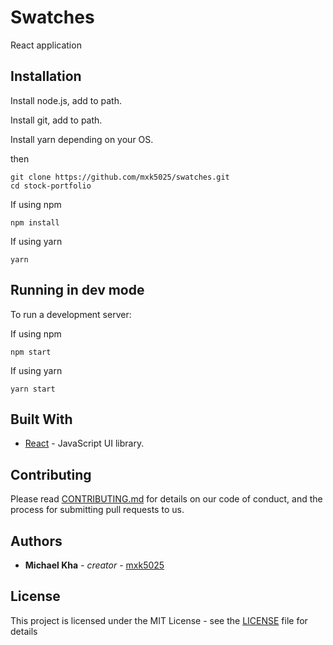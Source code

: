 # Swatches

React application

## Installation

Install node.js, add to path.

Install git, add to path.

Install yarn depending on your OS.

then
```
git clone https://github.com/mxk5025/swatches.git
cd stock-portfolio
```

If using npm
```
npm install
```

If using yarn
```
yarn
```

## Running in dev mode

To run a development server:

If using npm
```
npm start
```

If using yarn
```
yarn start
```

## Built With

* [React](https://reactjs.org/) - JavaScript UI library.

## Contributing

Please read [CONTRIBUTING.md](https://github.com/mxk5025/swatches/blob/master/CONTRIBUTING.md) for details on our code of conduct, and the process for submitting pull requests to us.

## Authors

* **Michael Kha** - *creator* - [mxk5025](https://github.com/mxk5025)

## License

This project is licensed under the MIT License - see the [LICENSE](LICENSE) file for details
